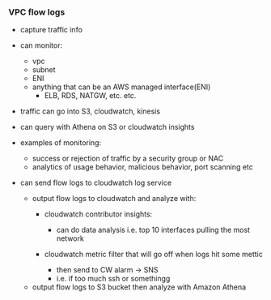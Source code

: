 ### VPC flow logs
* capture traffic info

* can monitor:
    * vpc 
    * subnet 
    * ENI 
    * anything that can be an AWS managed interface(ENI)
        * ELB, RDS, NATGW, etc. etc.

* traffic can go into S3, cloudwatch, kinesis
* can query with Athena on S3 or cloudwatch insights

* examples of monitoring:
    * success or rejection of traffic by a security group or NAC
    * analytics of usage behavior, malicious behavior, port scanning etc


* can send flow logs to cloudwatch log service
    * output flow logs to cloudwatch and analyze with:
        * cloudwatch contributor insights: 
            * can do data analysis i.e. top 10 interfaces pulling the most network
            
        * cloudwatch metric filter that will go off when logs hit some mettic
            * then send to CW alarm -> SNS
            * i.e. if too much ssh or somethingg
    * output flow logs to S3 bucket then analyze with Amazon Athena 